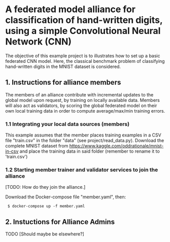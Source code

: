 
# A federated model alliance for classification of hand-written digits, using a simple Convolutional Neural Network (CNN)

The objective of this example project is to illustrates how to set up a basic federated CNN model. Here, the classical benchmark problem of classifying hand-written digits in the MNIST dataset is considered. 

## 1. Instructions for alliance members
The members of an alliance contribute with incremental updates to the global model upon request, by training on locally available data. Members will also act as validators, by scoring the global federated model on their own local training data in order to compute average/max/min training errors. 

### 1.1 Integrating your local data sources (members)

This example assumes that the member places training examples in a CSV file "train.csv" in the folder "data" (see project/read_data.py). Download the complete MNIST dataset from https://www.kaggle.com/oddrationale/mnist-in-csv and place the training data in said folder (remember to rename it to 'train.csv') 

### 1.2 Starting member trainer and validator services to join the alliance

[TODO: How do they join the alliance.]

Download the Docker-compose file "member.yaml", then:

     $ docker-compose up -f member.yaml 
     
    
## 2. Instuctions for Alliance Admins 
TODO [Should maybe be elsewhere?]
